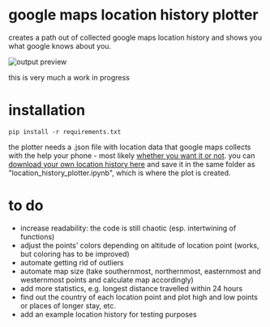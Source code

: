 # google maps location history plotter
creates a path out of collected google maps location history and shows you what google knows about you.

![output preview](/output_examples/output_preview.jpgf?raw=true)

this is very much a work in progress

# installation 
```
pip install -r requirements.txt
```
the plotter needs a .json file with location data that google maps collects with the help your phone - most likely [whether you want it or not](https://www.independent.co.uk/news/world/americas/google-location-data-privacy-android-sundar-pichai-a8490636.html). you can [download your own location history here](https://takeout.google.com/settings/takeout) and save it in the same folder as "location_history_plotter.ipynb", which is where the plot is created.

# to do
- increase readability: the code is still chaotic (esp. intertwining of functions)
- adjust the points' colors depending on altitude of location point (works, but coloring has to be improved)
- automate getting rid of outliers
- automate map size (take southernmost, northernmost, easternmost and westernmost points and calculate map accordingly)
- add more statistics, e.g. longest distance travelled within 24 hours
- find out the country of each location point and plot high and low points or places of longer stay, etc.
- add an example location history for testing purposes
